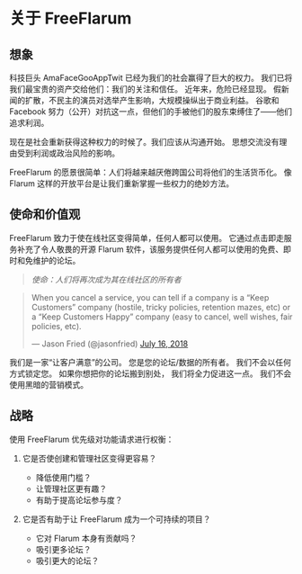 # 关于 FreeFlarum

## 想象

科技巨头 AmaFaceGooAppTwit 已经为我们的社会赢得了巨大的权力。 我们已将我们最宝贵的资产交给他们：我们的关注和信任。 近年来，危险已经显现。 假新闻的扩散，不民主的演员对选举产生影响，大规模操纵出于商业利益。 谷歌和 Facebook 努力（公开）对抗这一点，但他们的手被他们的股东束缚住了——他们追求利润。

现在是社会重新获得这种权力的时候了。我们应该从沟通开始。 思想交流没有理由受到利润或政治风险的影响。

FreeFlarum 的愿景很简单：人们将越来越厌倦跨国公司将他们的生活货币化。 像 Flarum 这样的开放平台是让我们重新掌握一些权力的绝妙方法。

## 使命和价值观

FreeFlarum 致力于使在线社区变得简单，任何人都可以使用。 它通过点击即走服务补充了令人敬畏的开源 Flarum 软件，该服务提供任何人都可以使用的免费、即时和免维护的论坛。

> *使命：人们将再次成为其在线社区的所有者*

<!-- markdownlint-disable -->
<blockquote class="twitter-tweet" data-lang="en"><p lang="en" dir="ltr">When you cancel a service, you can tell if a company is a “Keep Customers” company (hostile, tricky policies, retention mazes, etc) or a “Keep Customers Happy” company (easy to cancel, well wishes, fair policies, etc).</p>&mdash; Jason Fried (@jasonfried) <a href="https://twitter.com/jasonfried/status/1018857695003234307?ref_src=twsrc%5Etfw">July 16, 2018</a></blockquote>
<script async src="https://platform.twitter.com/widgets.js" charset="utf-8"></script>
<!-- markdownlint-enable -->

我们是一家“让客户满意”的公司。 您是您的论坛/数据的所有者。 我们不会以任何方式锁定您。 如果你想把你的论坛搬到别处， 我们将全力促进这一点。 我们不会使用黑暗的营销模式。

## 战略

使用 FreeFlarum 优先级对功能请求进行权衡：

1. 它是否使创建和管理社区变得更容易？
    - 降低使用门槛？
    - 让管理社区更有趣？
    - 有助于提高论坛参与度？

2. 它是否有助于让 FreeFlarum 成为一个可持续的项目？
    - 它对 Flarum 本身有贡献吗？
    - 吸引更多论坛？
    - 吸引更大的论坛？
